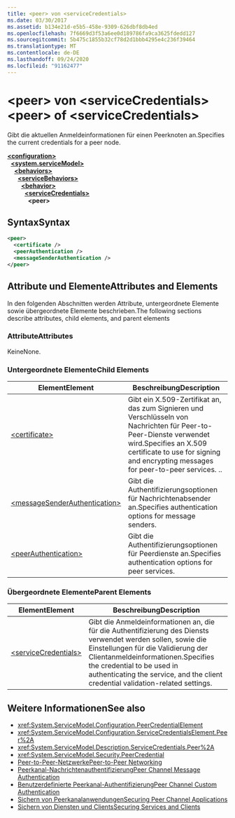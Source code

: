 ```yaml
---
title: <peer> von <serviceCredentials>
ms.date: 03/30/2017
ms.assetid: b134e21d-e5b5-458e-9309-626dbf8db4ed
ms.openlocfilehash: 7f6669d3f53a6ee0d189786fa9ca3625fdedd127
ms.sourcegitcommit: 5b475c1855b32cf78d2d1bbb4295e4c236f39464
ms.translationtype: MT
ms.contentlocale: de-DE
ms.lasthandoff: 09/24/2020
ms.locfileid: "91162477"
---
```

# <a name="peer-of-servicecredentials"></a><span data-ttu-id="597ef-102">\<peer> von \<serviceCredentials></span><span class="sxs-lookup"><span data-stu-id="597ef-102">\<peer> of \<serviceCredentials></span></span>

<span data-ttu-id="597ef-103">Gibt die aktuellen Anmeldeinformationen für einen Peerknoten an.</span><span class="sxs-lookup"><span data-stu-id="597ef-103">Specifies the current credentials for a peer node.</span></span>  
  
[**\<configuration>**](../configuration-element.md)\
&nbsp;&nbsp;[**\<system.serviceModel>**](system-servicemodel.md)\
&nbsp;&nbsp;&nbsp;&nbsp;[**\<behaviors>**](behaviors.md)\
&nbsp;&nbsp;&nbsp;&nbsp;&nbsp;&nbsp;[**\<serviceBehaviors>**](servicebehaviors.md)\
&nbsp;&nbsp;&nbsp;&nbsp;&nbsp;&nbsp;&nbsp;&nbsp;[**\<behavior>**](behavior-of-servicebehaviors.md)\
&nbsp;&nbsp;&nbsp;&nbsp;&nbsp;&nbsp;&nbsp;&nbsp;&nbsp;&nbsp;[**\<serviceCredentials>**](servicecredentials.md)\
&nbsp;&nbsp;&nbsp;&nbsp;&nbsp;&nbsp;&nbsp;&nbsp;&nbsp;&nbsp;&nbsp;&nbsp;**\<peer>**  
  
## <a name="syntax"></a><span data-ttu-id="597ef-104">Syntax</span><span class="sxs-lookup"><span data-stu-id="597ef-104">Syntax</span></span>  
  
```xml  
<peer>
  <certificate />
  <peerAuthentication />
  <messageSenderAuthentication />
</peer>
```  
  
## <a name="attributes-and-elements"></a><span data-ttu-id="597ef-105">Attribute und Elemente</span><span class="sxs-lookup"><span data-stu-id="597ef-105">Attributes and Elements</span></span>  

 <span data-ttu-id="597ef-106">In den folgenden Abschnitten werden Attribute, untergeordnete Elemente sowie übergeordnete Elemente beschrieben.</span><span class="sxs-lookup"><span data-stu-id="597ef-106">The following sections describe attributes, child elements, and parent elements</span></span>  
  
### <a name="attributes"></a><span data-ttu-id="597ef-107">Attribute</span><span class="sxs-lookup"><span data-stu-id="597ef-107">Attributes</span></span>  

 <span data-ttu-id="597ef-108">Keine</span><span class="sxs-lookup"><span data-stu-id="597ef-108">None.</span></span>  
  
### <a name="child-elements"></a><span data-ttu-id="597ef-109">Untergeordnete Elemente</span><span class="sxs-lookup"><span data-stu-id="597ef-109">Child Elements</span></span>  
  
|<span data-ttu-id="597ef-110">Element</span><span class="sxs-lookup"><span data-stu-id="597ef-110">Element</span></span>|<span data-ttu-id="597ef-111">Beschreibung</span><span class="sxs-lookup"><span data-stu-id="597ef-111">Description</span></span>|  
|-------------|-----------------|  
|[\<certificate>](certificate-of-peer.md)|<span data-ttu-id="597ef-112">Gibt ein X.509-Zertifikat an, das zum Signieren und Verschlüsseln von Nachrichten für Peer-to-Peer-Dienste verwendet wird.</span><span class="sxs-lookup"><span data-stu-id="597ef-112">Specifies an X.509 certificate to use for signing and encrypting messages for peer-to-peer services.</span></span> <span data-ttu-id="597ef-113">.</span><span class="sxs-lookup"><span data-stu-id="597ef-113">.</span></span>|  
|[\<messageSenderAuthentication>](messagesenderauthentication.md)|<span data-ttu-id="597ef-114">Gibt die Authentifizierungsoptionen für Nachrichtenabsender an.</span><span class="sxs-lookup"><span data-stu-id="597ef-114">Specifies authentication options for message senders.</span></span>|  
|[\<peerAuthentication>](peerauthentication.md)|<span data-ttu-id="597ef-115">Gibt die Authentifizierungsoptionen für Peerdienste an.</span><span class="sxs-lookup"><span data-stu-id="597ef-115">Specifies authentication options for peer services.</span></span>|  
  
### <a name="parent-elements"></a><span data-ttu-id="597ef-116">Übergeordnete Elemente</span><span class="sxs-lookup"><span data-stu-id="597ef-116">Parent Elements</span></span>  
  
|<span data-ttu-id="597ef-117">Element</span><span class="sxs-lookup"><span data-stu-id="597ef-117">Element</span></span>|<span data-ttu-id="597ef-118">Beschreibung</span><span class="sxs-lookup"><span data-stu-id="597ef-118">Description</span></span>|  
|-------------|-----------------|  
|[\<serviceCredentials>](servicecredentials.md)|<span data-ttu-id="597ef-119">Gibt die Anmeldeinformationen an, die für die Authentifizierung des Diensts verwendet werden sollen, sowie die Einstellungen für die Validierung der Clientanmeldeinformationen.</span><span class="sxs-lookup"><span data-stu-id="597ef-119">Specifies the credential to be used in authenticating the service, and the client credential validation-related settings.</span></span>|  
  
## <a name="see-also"></a><span data-ttu-id="597ef-120">Weitere Informationen</span><span class="sxs-lookup"><span data-stu-id="597ef-120">See also</span></span>

- <xref:System.ServiceModel.Configuration.PeerCredentialElement>
- <xref:System.ServiceModel.Configuration.ServiceCredentialsElement.Peer%2A>
- <xref:System.ServiceModel.Description.ServiceCredentials.Peer%2A>
- <xref:System.ServiceModel.Security.PeerCredential>
- [<span data-ttu-id="597ef-121">Peer-to-Peer-Netzwerke</span><span class="sxs-lookup"><span data-stu-id="597ef-121">Peer-to-Peer Networking</span></span>](../../../wcf/feature-details/peer-to-peer-networking.md)
- <span data-ttu-id="597ef-122">[Peerkanal-Nachrichtenauthentifizierung](/previous-versions/dotnet/netframework-3.5/aa967730(v=vs.90))</span><span class="sxs-lookup"><span data-stu-id="597ef-122">[Peer Channel Message Authentication](/previous-versions/dotnet/netframework-3.5/aa967730(v=vs.90))</span></span>
- <span data-ttu-id="597ef-123">[Benutzerdefinierte Peerkanal-Authentifizierung](/previous-versions/dotnet/netframework-3.5/ms751447(v=vs.90))</span><span class="sxs-lookup"><span data-stu-id="597ef-123">[Peer Channel Custom Authentication](/previous-versions/dotnet/netframework-3.5/ms751447(v=vs.90))</span></span>
- [<span data-ttu-id="597ef-124">Sichern von Peerkanalanwendungen</span><span class="sxs-lookup"><span data-stu-id="597ef-124">Securing Peer Channel Applications</span></span>](../../../wcf/feature-details/securing-peer-channel-applications.md)
- [<span data-ttu-id="597ef-125">Sichern von Diensten und Clients</span><span class="sxs-lookup"><span data-stu-id="597ef-125">Securing Services and Clients</span></span>](../../../wcf/feature-details/securing-services-and-clients.md)
